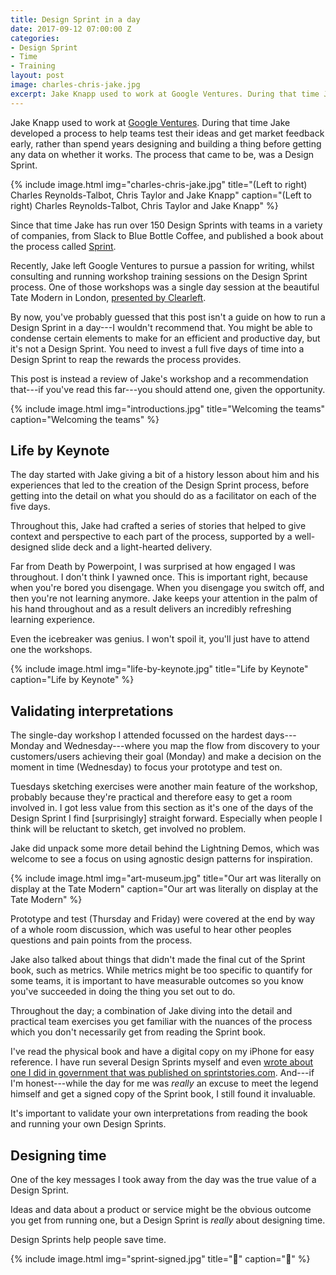 ```yaml
---
title: Design Sprint in a day
date: 2017-09-12 07:00:00 Z
categories:
- Design Sprint
- Time
- Training
layout: post
image: charles-chris-jake.jpg
excerpt: Jake Knapp used to work at Google Ventures. During that time Jake developed a process to help teams test their ideas and get market feedback early, rather than spend years designing and building a thing before getting any data on whether it works. The process that came to be, was a Design Sprint.
---
```


Jake Knapp used to work at [Google Ventures](https://www.gv.com). During that time Jake developed a process to help teams test their ideas and get market feedback early, rather than spend years designing and building a thing before getting any data on whether it works. The process that came to be, was a Design Sprint.

{% include image.html img="charles-chris-jake.jpg" title="(Left to right) Charles Reynolds-Talbot, Chris Taylor and Jake Knapp" caption="(Left to right) Charles Reynolds-Talbot, Chris Taylor and Jake Knapp" %}

Since that time Jake has run over 150 Design Sprints with teams in a variety of companies, from Slack to Blue Bottle Coffee, and published a book about the process called [Sprint](https://www.thesprintbook.com).

Recently, Jake left Google Ventures to pursue a passion for writing, whilst consulting and running workshop training sessions on the Design Sprint process. One of those workshops was a single day session at the beautiful Tate Modern in London, [presented by Clearleft](https://clearleft.com/events).

By now, you've probably guessed that this post isn't a guide on how to run a Design Sprint in a day---I wouldn't recommend that. You might be able to condense certain elements to make for an efficient and productive day, but it's not a Design Sprint. You need to invest a full five days of time into a Design Sprint to reap the rewards the process provides.

This post is instead a review of Jake's workshop and a recommendation that---if you've read this far---you should attend one, given the opportunity.

{% include image.html img="introductions.jpg" title="Welcoming the teams" caption="Welcoming the teams" %}

## Life by Keynote

The day started with Jake giving a bit of a history lesson about him and his experiences that led to the creation of the Design Sprint process, before getting into the detail on what you should do as a facilitator on each of the five days.

Throughout this, Jake had crafted a series of stories that helped to give context and perspective to each part of the process, supported by a well-designed slide deck and a light-hearted delivery.

Far from Death by Powerpoint, I was surprised at how engaged I was throughout. I don't think I yawned once. This is important right, because when you're bored you disengage. When you disengage you switch off, and then you're not learning anymore. Jake keeps your attention in the palm of his hand throughout and as a result delivers an incredibly refreshing learning experience.

Even the icebreaker was genius. I won't spoil it, you'll just have to attend one the workshops.

{% include image.html img="life-by-keynote.jpg" title="Life by Keynote" caption="Life by Keynote" %}

## Validating interpretations

The single-day workshop I attended focussed on the hardest days---Monday and Wednesday---where you map the flow from discovery to your customers/users achieving their goal (Monday) and make a decision on the moment in time (Wednesday) to focus your prototype and test on.

Tuesdays sketching exercises were another main feature of the workshop, probably because they're practical and therefore easy to get a room involved in. I got less value from this section as it's one of the days of the Design Sprint I find [surprisingly] straight forward. Especially when people I think will be reluctant to sketch, get involved no problem.

Jake did unpack some more detail behind the Lightning Demos, which was welcome to see a focus on using agnostic design patterns for inspiration.

{% include image.html img="art-museum.jpg" title="Our art was literally on display at the Tate Modern" caption="Our art was literally on display at the Tate Modern" %}

Prototype and test (Thursday and Friday) were covered at the end by way of a whole room discussion, which was useful to hear other peoples questions and pain points from the process.

Jake also talked about things that didn't made the final cut of the Sprint book, such as metrics. While metrics might be too specific to quantify for some teams, it is important to have measurable outcomes so you know you've succeeded in doing the thing you set out to do.

Throughout the day; a combination of Jake diving into the detail and practical team exercises you get familiar with the nuances of the process which you don't necessarily get from reading the Sprint book.

I've read the physical book and have a digital copy on my iPhone for easy reference. I have run several Design Sprints myself and even [wrote about one I did in government that was published on sprintstories.com](https://sprintstories.com/running-a-design-sprint-in-government-8633bb390779). And---if I'm honest---while the day for me was *really* an excuse to meet the legend himself and get a signed copy of the Sprint book, I still found it invaluable.

It's important to validate your own interpretations from reading the book and running your own Design Sprints.

## Designing time

One of the key messages I took away from the day was the true value of a Design Sprint.

Ideas and data about a product or service might be the obvious outcome you get from running one, but a Design Sprint is *really* about designing time.

Design Sprints help people save time.

{% include image.html img="sprint-signed.jpg" title="🙌" caption="🙌" %}
